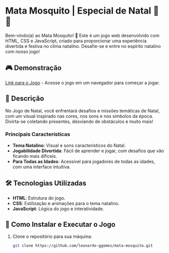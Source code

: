 # Mata Mosquito | Especial de Natal 🎄🎅

Bem-vindo(a) ao Mata Mosquito! 🎉 Este é um jogo web desenvolvido com HTML, CSS e JavaScript, criado para proporcionar uma experiência divertida e festiva no clima natalino. Desafie-se e entre no espírito natalino com nosso jogo!

## 🎮 Demonstração
[Link para o Jogo](https:/leonardo-ggomes.github.io/mata-mosquito) - Acesse o jogo em um navegador para começar a jogar.

## 📝 Descrição
No Jogo de Natal, você enfrentará desafios e missões temáticas de Natal, com um visual inspirado nas cores, nos sons e nos símbolos da época. Divirta-se coletando presentes, desviando de obstáculos e muito mais!

### Principais Características
- **Tema Natalino**: Visual e sons característicos do Natal.
- **Jogabilidade Divertida**: Fácil de aprender e jogar, com desafios que vão ficando mais difíceis.
- **Para Todas as Idades**: Acessível para jogadores de todas as idades, com uma interface intuitiva.

## 🛠️ Tecnologias Utilizadas
- **HTML**: Estrutura do jogo.
- **CSS**: Estilização e animações para o tema natalino.
- **JavaScript**: Lógica do jogo e interatividade.

## 🚀 Como Instalar e Executar o Jogo
1. Clone o repositório para sua máquina:
   ```bash
   git clone https://github.com/leonardo-ggomes/mata-mosquito.git
